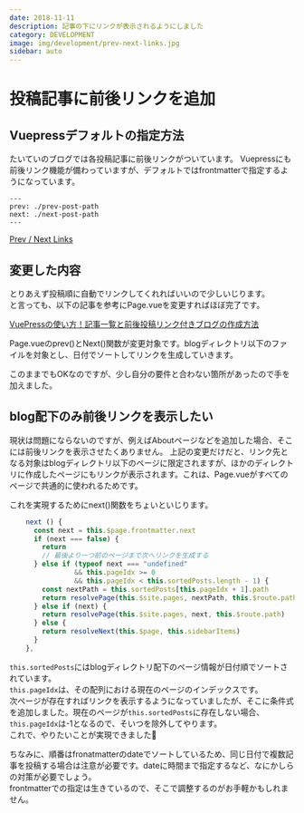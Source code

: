 ```yaml
---
date: 2018-11-11
description: 記事の下にリンクが表示されるようにしました
category: DEVELOPMENT
image: img/development/prev-next-links.jpg
sidebar: auto
---
```


# 投稿記事に前後リンクを追加

## Vuepressデフォルトの指定方法
たいていのブログでは各投稿記事に前後リンクがついています。
Vuepressにも前後リンク機能が備わっていますが、デフォルトではfrontmatterで指定するようになっています。

```
---
prev: ./prev-post-path
next: ./next-post-path
---
```
[Prev / Next Links](https://v0.vuepress.vuejs.org/default-theme-config/#prev-next-links)


## 変更した内容
とりあえず投稿順に自動でリンクしてくれればいいので少しいじります。  
と言っても、以下の記事を参考にPage.vueを変更すればほぼ完了です。

[VuePressの使い方！記事一覧と前後投稿リンク付きブログの作成方法](https://techblog.raccoon.ne.jp/archives/1537944919.html)

Page.vueのprev()とNext()関数が変更対象です。blogディレクトリ以下のファイルを対象とし、日付でソートしてリンクを生成していきます。

このままでもOKなのですが、少し自分の要件と合わない箇所があったので手を加えました。

## blog配下のみ前後リンクを表示したい
現状は問題にならないのですが、例えばAboutページなどを追加した場合、そこには前後リンクを表示させたくありません。
上記の変更だけだと、リンク先となる対象はblogディレクトリ以下のページに限定されますが、ほかのディレクトリに作成したページにもリンクが表示されます。これは、Page.vueがすべてのページで共通的に使われるためです。

これを実現するためにnext()関数をちょいといじります。
``` js {7}
    next () {
      const next = this.$page.frontmatter.next
      if (next === false) {
        return
        // 最後より一つ前のページまで次へリンクを生成する
      } else if (typeof next === "undefined"
                && this.pageIdx >= 0
                && this.pageIdx < this.sortedPosts.length - 1) {
        const nextPath = this.sortedPosts[this.pageIdx + 1].path
        return resolvePage(this.$site.pages, nextPath, this.$route.path)
      } else if (next) {
        return resolvePage(this.$site.pages, next, this.$route.path)
      } else {
        return resolveNext(this.$page, this.sidebarItems)
      }
    },
```

`this.sortedPosts`にはblogディレクトリ配下のページ情報が日付順でソートされています。  
`this.pageIdx`は、その配列における現在のページのインデックスです。  
次ページが存在すればリンクを表示するようになっていましたが、そこに条件式を追加しました。現在のページが`this.sortedPosts`に存在しない場合、`this.pageIdx`は-1となるので、そいつを除外してやります。  
これで、やりたいことが実現できました:tada:

ちなみに、順番はfronatmatterのdateでソートしているため、同じ日付で複数記事を投稿する場合は注意が必要です。dateに時間まで指定するなど、なにかしらの対策が必要でしょう。  
frontmatterでの指定は生きているので、そこで調整するのがお手軽かもしれません。
